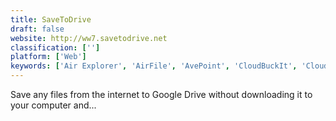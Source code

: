 ```yaml
---
title: SaveToDrive
draft: false 
website: http://ww7.savetodrive.net
classification: ['']
platform: ['Web']
keywords: ['Air Explorer', 'AirFile', 'AvePoint', 'CloudBuckIt', 'CloudFuze', 'CloudGopher', 'CloudHQ', 'Cloudsfer', 'Dropbox', 'Gennarino', 'Koofr', 'Mountain Duck', 'Mover.io', 'MultCloud', 'NetDrive', 'NetWrix Auditor', 'RaiDrive', 'Storage Made Easy', 'ZeroPC Cloud Navigator', 'odrive']
---
```

Save any files from the internet to Google Drive without downloading it to your computer and...